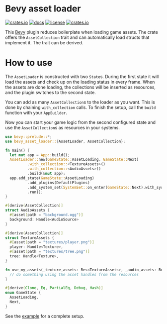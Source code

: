 # Bevy asset loader

[![crates.io](https://img.shields.io/crates/v/bevy_asset_loader.svg)](https://crates.io/crates/bevy_asset_loader)
[![docs](https://docs.rs/bevy_asset_loader/badge.svg)](https://docs.rs/bevy_asset_loader)
[![license](https://img.shields.io/badge/license-MIT-blue.svg)](https://github.com/NiklasEi/bevy_asset_loader/blob/main/LICENSE.md)
[![crates.io](https://img.shields.io/crates/d/bevy_asset_loader.svg)](https://crates.io/crates/bevy_asset_loader)

This [Bevy][bevy] plugin reduces boilerplate when loading game assets. The crate offers the `AssetCollection` trait and can automatically load structs that implement it. The trait can be derived.

# How to use

The `AssetLoader` is constructed with two `State`s. During the first state it will load the assets and check up on the loading status in every frame. When the assets are done loading, the collections will be inserted as resources, and the plugin switches to the second state.

You can add as many `AssetCollection`s to the loader as you want. This is done by chaining `with_collection` calls. To finish the setup, call the `build` function with your `AppBuilder`.

Now you can start your game logic from the second configured state and use the `AssetCollection`s as resources in your systems.

```rust
use bevy::prelude::*;
use bevy_asset_loader::{AssetLoader, AssetCollection};

fn main() {
  let mut app = App::build();
  AssetLoader::new(GameState::AssetLoading, GameState::Next)
          .with_collection::<TextureAssets>()
          .with_collection::<AudioAssets>()
          .build(&mut app);
  app.add_state(GameState::AssetLoading)
          .add_plugins(DefaultPlugins)
          .add_system_set(SystemSet::on_enter(GameState::Next).with_system(use_my_assets.system()))
          .run();
}

#[derive(AssetCollection)]
struct AudioAssets {
  #[asset(path = "background.ogg")]
  background: Handle<AudioSource>
}

#[derive(AssetCollection)]
struct TextureAssets {
  #[asset(path = "textures/player.png")]
  player: Handle<Texture>,
  #[asset(path = "textures/tree.png")]
  tree: Handle<Texture>,
}

fn use_my_assets(_texture_assets: Res<TextureAssets>, _audio_assets: Res<AudioAssets>) {
  // do something using the asset handles from the resources
}

#[derive(Clone, Eq, PartialEq, Debug, Hash)]
enum GameState {
  AssetLoading,
  Next,
}
```

See the [example](/bevy_asset_loader/examples/two_collections.rs) for a complete setup. 

[bevy]: https://bevyengine.org/
